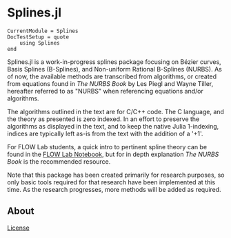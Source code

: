 # Splines.jl
```@meta
CurrentModule = Splines
DocTestSetup = quote
    using Splines
end
```

Splines.jl is a work-in-progress splines package focusing on Bézier curves, Basis Splines (B-Splines), and Non-uniform Rational B-Splines (NURBS). As of now, the available methods are transcribed from algorithms, or created from equations found in *The NURBS Book* by Les Piegl and Wayne Tiller, hereafter referred to as "NURBS" when referencing equations and/or algorithms.

The algorithms outlined in the text are for C/C++ code. The C language, and the theory as presented is zero indexed. In an effort to preserve the algorithms as displayed in the text, and to keep the native Julia 1-indexing, indices are typically left as-is from the text with the addition of a '+1'.

For FLOW Lab students, a quick intro to pertinent spline theory can be found in the [FLOW Lab Notebook](https://github.com/byuflowlab/flowlab-notebook/blob/master/theory/splines/splines.pdf), but for in depth explanation *The NURBS Book* is the recommended resource.

Note that this package has been created primarily for research purposes, so only basic tools required for that research have been implemented at this time. As the research progresses, more methods will be added as required.



## About
[License](license.md)